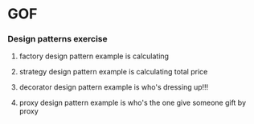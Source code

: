 # GOF

### Design patterns exercise

1. factory design pattern 
   example is calculating
   
2. strategy design pattern
   example is calculating total price
3. decorator design pattern
   example is who's dressing up!!!
4. proxy design pattern
   example is who's the one give someone gift by proxy
